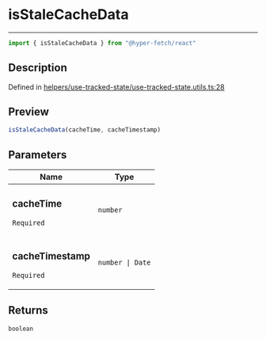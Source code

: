 

# isStaleCacheData

<div class="api-docs__separator" data-reactroot="">

---

</div><div class="api-docs__import" data-reactroot="">

```ts
import { isStaleCacheData } from "@hyper-fetch/react"
```

</div><div class="api-docs__section">

## Description

</div><div class="api-docs__description"><span class="api-docs__do-not-parse">



</span></div><p class="api-docs__definition">

Defined in [helpers/use-tracked-state/use-tracked-state.utils.ts:28](https://github.com/BetterTyped/hyper-fetch/blob/a5ae46b5/packages/react/src/helpers/use-tracked-state/use-tracked-state.utils.ts#L28)

</p><div class="api-docs__section">

## Preview

</div><div class="api-docs__preview fn">

```ts
isStaleCacheData(cacheTime, cacheTimestamp)
```

</div><div class="api-docs__section">

## Parameters

</div><div class="api-docs__parameters"><table><thead><tr><th>Name</th><th>Type</th></tr></thead><tbody><tr param-data="cacheTime"><td class="api-docs__param-name required">

### cacheTime 

`Required`

</td><td class="api-docs__param-type">

`number`

</td></tr><tr param-data="cacheTimestamp"><td class="api-docs__param-name required">

### cacheTimestamp 

`Required`

</td><td class="api-docs__param-type">

`number | Date`

</td></tr></tbody></table></div><div class="api-docs__section">

## Returns

</div><div class="api-docs__returns">

```ts
boolean
```

</div>